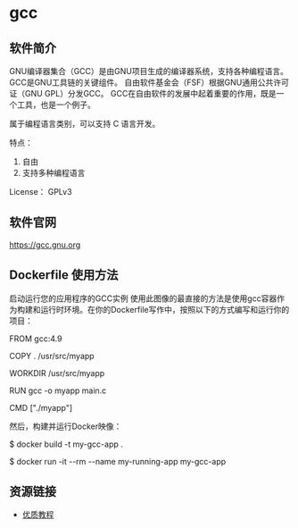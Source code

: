 # gcc


## 软件简介

GNU编译器集合（GCC）是由GNU项目生成的编译器系统，支持各种编程语言。 GCC是GNU工具链的关键组件。 自由软件基金会（FSF）根据GNU通用公共许可证（GNU GPL）分发GCC。 GCC在自由软件的发展中起着重要的作用，既是一个工具，也是一个例子。

属于编程语言类别，可以支持 C 语言开发。

特点：

1. 自由
2. 支持多种编程语言

License： GPLv3

## 软件官网

https://gcc.gnu.org

## Dockerfile 使用方法

启动运行您的应用程序的GCC实例
使用此图像的最直接的方法是使用gcc容器作为构建和运行时环境。在你的Dockerfile写作中，按照以下的方式编写和运行你的项目：

FROM gcc:4.9

COPY . /usr/src/myapp

WORKDIR /usr/src/myapp

RUN gcc -o myapp main.c

CMD ["./myapp"]

然后，构建并运行Docker映像：

$ docker build -t my-gcc-app .

$ docker run -it --rm --name my-running-app my-gcc-app

## 资源链接

- [优质教程](https://github.com/shiyanlou/trylab)
